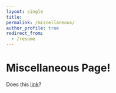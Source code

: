 ```yaml
---
layout: single
title:
permalink: /miscellaneous/
author_profile: true
redirect_from:
  - /resume
---
```

# Miscellaneous Page!

Does this [link](/miscellaneous/mdp-admissions/)?
